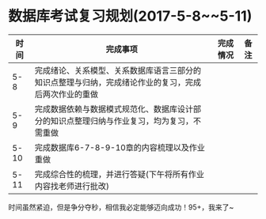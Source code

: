 # 数据库考试复习规划(2017-5-8~~5-11)

|时间|完成事项|完成情况|备注|
|---|---|---|---|
|5-8|完成绪论、关系模型、关系数据库语言三部分的知识点整理与归纳，完成绪论作业的复习，完成后两次作业的重做|||
|5-9|完成数据依赖与数据模式规范化、数据库设计部分的知识点整理归纳与作业复习，均为复习，不需重做|||
|5-10|完成数据库6-7-8-9-10章的内容梳理以及作业重做|||
|5-11|完成综合性的梳理，并进行答疑(下午将所有作业内容找老师进行批改)|||


时间虽然紧迫，但是争分夺秒，相信我必定能够迈向成功！95+，我来了~







